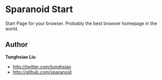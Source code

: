Sparanoid Start
===============

Start Page for your browser. Probably the best browser homepage in the world.

Author
------

**Tunghsiao Liu**

+ http://twitter.com/tunghsiao
+ http://github.com/sparanoid
